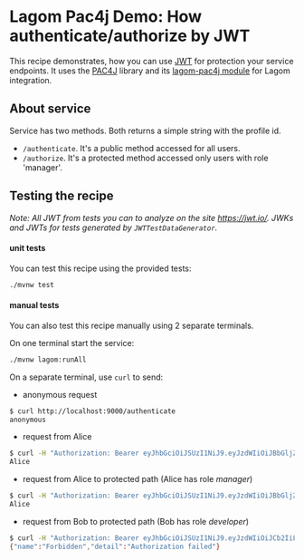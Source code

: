 # Lagom Pac4j Demo: How authenticate/authorize by JWT

This recipe demonstrates, how you can use [JWT](https://en.wikipedia.org/wiki/JSON_Web_Token) 
for protection your service endpoints. It uses the [PAC4J](https://www.pac4j.org/) library and 
its [lagom-pac4j module](https://github.com/pac4j/lagom-pac4j) for Lagom integration.

## About service

Service has two methods. Both returns a simple string with the profile id.

* `/authenticate`. It's a public method accessed for all users. 
* `/authorize`. It's a protected method accessed only users with role 'manager'.

## Testing the recipe

_Note: All JWT from tests you can to analyze on the site https://jwt.io/. JWKs and JWTs for tests generated by `JWTTestDataGenerator`._

#### unit tests

You can test this recipe using the provided tests:

```bash
./mvnw test
```

#### manual tests

You can also test this recipe manually using 2 separate terminals.

On one terminal start the service:

```bash
./mvnw lagom:runAll
```

On a separate terminal, use `curl` to send:

* anonymous request
```bash
$ curl http://localhost:9000/authenticate
anonymous
```

* request from Alice
```bash
$ curl -H "Authorization: Bearer eyJhbGciOiJSUzI1NiJ9.eyJzdWIiOiJBbGljZSIsInJvbGVzIjpbIm1hbmFnZXIiXSwiaXNzIjoiaHR0cHM6XC9cL3BhYzRqLm9yZyIsImlhdCI6MTU0NzIzNzI4MywianRpIjoiYTA4NzM5M2UtMDQxMS00ZjNlLThmNjgtN2Y5NjAwNTM4ZmUwIn0.YuhvguJ83BacWIY3B_10xPQLIDvhrfmWFLpWiPRMo2g-EhRKxktux0XWHVPlLCzcKlZCQRGOGrQr7mwR0QpofJYEuFppITneDxNrIO3Mmy5kqvBusv9TnOydMB5GRjYXZxBnGaioRt2dG-6eQRJdJyRu87jxn6o6RpOGg3KpvCPqs8RJWBYRW6C_5NibkU99TUhdpLyfEX8dZ2Xj74RWZUN9kFA3JysY83OWJBh-gfuDpcfhJmmQYsK5z5UL5oxmoBQBYWfgaRA3qKqwwEx4h0pXn9KwwAo5D3qA_GkJlebOZejjN6DhDxyYcklo_a9ghBAso2a3msYYtDlitabpOw" http://localhost:9000/authenticate
Alice
```

* request from Alice to protected path (Alice has role _manager_) 
```bash
$ curl -H "Authorization: Bearer eyJhbGciOiJSUzI1NiJ9.eyJzdWIiOiJBbGljZSIsInJvbGVzIjpbIm1hbmFnZXIiXSwiaXNzIjoiaHR0cHM6XC9cL3BhYzRqLm9yZyIsImlhdCI6MTU0NzIzNzI4MywianRpIjoiYTA4NzM5M2UtMDQxMS00ZjNlLThmNjgtN2Y5NjAwNTM4ZmUwIn0.YuhvguJ83BacWIY3B_10xPQLIDvhrfmWFLpWiPRMo2g-EhRKxktux0XWHVPlLCzcKlZCQRGOGrQr7mwR0QpofJYEuFppITneDxNrIO3Mmy5kqvBusv9TnOydMB5GRjYXZxBnGaioRt2dG-6eQRJdJyRu87jxn6o6RpOGg3KpvCPqs8RJWBYRW6C_5NibkU99TUhdpLyfEX8dZ2Xj74RWZUN9kFA3JysY83OWJBh-gfuDpcfhJmmQYsK5z5UL5oxmoBQBYWfgaRA3qKqwwEx4h0pXn9KwwAo5D3qA_GkJlebOZejjN6DhDxyYcklo_a9ghBAso2a3msYYtDlitabpOw" http://localhost:9000/authorize
Alice
```

* request from Bob to protected path (Bob has role _developer_)
```bash
$ curl -H "Authorization: Bearer eyJhbGciOiJSUzI1NiJ9.eyJzdWIiOiJCb2IiLCJyb2xlcyI6WyJkZXZlbG9wZXIiXSwiaXNzIjoiaHR0cHM6XC9cL3BhYzRqLm9yZyIsImlhdCI6MTU0NzIzNzI4MywianRpIjoiNGJjNGNmNjEtYzVkYy00ODM5LWFiN2YtN2QyY2MxNDEwNTJiIn0.THmUlOWU6Mw1D5wt5FoBUClqWCI3AQ9om8l1YZ4U4m19QTSugZcWQFZUnA1AAYEcSJzHUvGezlYouFRF7CFds7tKE4Xyt7rglfjMnVqa1s6rAMG8zSEjNFsQ2k-nzNOy9V5YAEtLndHXOz6bek6cnIU0h8eUrYqm8R1DpFRu_pVewl008UF-iOpQJoYzg0wsSPp4ZPePrXOM5SCCDiUQ2kUBEHxRw6PVk34aXgSUHJC8aaK5Tt5GaOyI6fjIAvstZWFnXMpcUKylIUwdwKqybkoJYCxaK5_Q2otx6ImVfrLQSnjdL4QmhJvfcT19ZaEKS1Drmv8u-d3J6e0BdqodJg" http://localhost:9000/authorize
{"name":"Forbidden","detail":"Authorization failed"}
```

